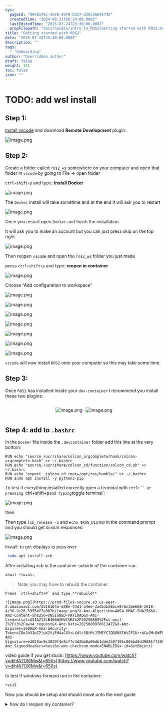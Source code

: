 ```yaml
---
sys:
  pageId: "89e0a78c-4e2b-4070-b327-d28cb0694742"
  createdTime: "2024-08-21T00:24:00.000Z"
  lastEditedTime: "2025-07-24T23:30:00.000Z"
  propFilepath: "docs/Guides/intro_to_ROS2/Getting started with ROS2.md"
title: "Getting started with ROS2"
date: "2025-07-24T23:30:00.000Z"
description: ""
tags:
  - "Onboarding"
author: "Overridden author"
draft: false
weight: 141
toc: false
icon: ""
---
```


# TODO: add wsl install

## Step 1:

[Install vscode](https://code.visualstudio.com/download) and download **Remote Development** plugin:

![image.png](https://prod-files-secure.s3.us-west-2.amazonaws.com/d518164a-d88e-44d1-a4ee-3adb3bd8bce0/efb52993-1881-4a40-b95e-6f020334f022/image.png?X-Amz-Algorithm=AWS4-HMAC-SHA256&X-Amz-Content-Sha256=UNSIGNED-PAYLOAD&X-Amz-Credential=ASIAZI2LB466TVD43C3N%2F20250809%2Fus-west-2%2Fs3%2Faws4_request&X-Amz-Date=20250809T061243Z&X-Amz-Expires=3600&X-Amz-Security-Token=IQoJb3JpZ2luX2VjEH4aCXVzLXdlc3QtMiJHMEUCIQCA5okO4w5tNGCWw%2Bfb%2BvaQENK8F5Sq5TyLN%2Bl8qcYweAIgKvQee4TJjs5Zs3jcNCh59R1mWUFjQkdzzve1adA7dYIqiAQIt%2F%2F%2F%2F%2F%2F%2F%2F%2F%2F%2FARAAGgw2Mzc0MjMxODM4MDUiDG64frUzwcz%2BA9KSRircAxU%2BBxgrDk%2BdH1TBQeXydhYF08I3ricHvcvXrP3Yb9%2Bz7DnvwfItJDl3xQGzjiKcSfxVS95y91t8%2BdfLCwZY4A%2FtNtYQLdi3rIwypDa5tIFy7%2BcrIzyvwI9qXJHZN4wkf8JnRW02ckDMQmzJs%2BmPBL%2Fy3K1GbnMoCceru%2FqQ40U5jUeKE%2BJwcMZQN5DB2CILyLfBX3TkBXKDQPU7vk1dmGtUeEHvnuoMxiBRPkZ6L5dMRqg56%2FIotjH7Q1WR5qpGMZSQDFRL%2FWanMSbAO%2BRoVNRo1SW%2Ba6LWevyFMQGSlMyqnAbTbvtayLuohgheKESarPr5rSGdxyC8pfuIWE%2FbceNJ7eWwGueDf8OHn8bwUyRBXVLQF6H0tFCgaRLz8%2Bh04ztBVESeWwnAh0VRfyeHqyuRrrjkxHzrInMd%2FSwH8S8UKUaTL8NGT5I4waPXZrJulqFbzeoH7oR2dbP%2FGQIaIr61npZWuLH1dvSqfQHmvYC85BZbQz8dopkO4orsnSFa%2FsRwun0uEVgnWAjK95j2m1HDzUy50xx6X1Ku0x7daGIuAaaLGvGwrorjrnbHsJsR8zJ%2FM9HckUZgPMp4EnpU2JmvKdS7alyX6Nk3V6kF09OKL1KHh2NabyoqsBI%2BMIrF28QGOqUBWBXgaNMdvEAzwExVDQvXa4Mq2Q7Xtkg9zJFpF1U%2FUeFv%2BxKwY9YYEe25XiXyghzrcLNjeOTRZYTJmdFiv4sFKaxJP8sAXQPTfD30D49TBvztpi2KbmkAUCtIdcHT1ozXgGXgNQQOzOrfg0hH4d8L7jBdQwZ8iggBx1XBvYEcYMvcbEwkh4GShzBUpaFKIK8WjhBuxj2roxwPonfIwcccFrg5Q2so&X-Amz-Signature=db885dfe139e34df011b6a34322a553e1362dd51cfc6000db9a8df83c3aa54fb&X-Amz-SignedHeaders=host&x-amz-checksum-mode=ENABLED&x-id=GetObject)

## Step 2:

Create a folder called `ros2_ws` somewhere on your computer and open that folder in `vscode` by going to File → open folder 

`ctrl+shift+p` and type: **Install Docker**

![image.png](https://prod-files-secure.s3.us-west-2.amazonaws.com/d518164a-d88e-44d1-a4ee-3adb3bd8bce0/2269dc0e-1cd5-47ff-bceb-c04ad9b2eab0/image.png?X-Amz-Algorithm=AWS4-HMAC-SHA256&X-Amz-Content-Sha256=UNSIGNED-PAYLOAD&X-Amz-Credential=ASIAZI2LB466TVD43C3N%2F20250809%2Fus-west-2%2Fs3%2Faws4_request&X-Amz-Date=20250809T061243Z&X-Amz-Expires=3600&X-Amz-Security-Token=IQoJb3JpZ2luX2VjEH4aCXVzLXdlc3QtMiJHMEUCIQCA5okO4w5tNGCWw%2Bfb%2BvaQENK8F5Sq5TyLN%2Bl8qcYweAIgKvQee4TJjs5Zs3jcNCh59R1mWUFjQkdzzve1adA7dYIqiAQIt%2F%2F%2F%2F%2F%2F%2F%2F%2F%2F%2FARAAGgw2Mzc0MjMxODM4MDUiDG64frUzwcz%2BA9KSRircAxU%2BBxgrDk%2BdH1TBQeXydhYF08I3ricHvcvXrP3Yb9%2Bz7DnvwfItJDl3xQGzjiKcSfxVS95y91t8%2BdfLCwZY4A%2FtNtYQLdi3rIwypDa5tIFy7%2BcrIzyvwI9qXJHZN4wkf8JnRW02ckDMQmzJs%2BmPBL%2Fy3K1GbnMoCceru%2FqQ40U5jUeKE%2BJwcMZQN5DB2CILyLfBX3TkBXKDQPU7vk1dmGtUeEHvnuoMxiBRPkZ6L5dMRqg56%2FIotjH7Q1WR5qpGMZSQDFRL%2FWanMSbAO%2BRoVNRo1SW%2Ba6LWevyFMQGSlMyqnAbTbvtayLuohgheKESarPr5rSGdxyC8pfuIWE%2FbceNJ7eWwGueDf8OHn8bwUyRBXVLQF6H0tFCgaRLz8%2Bh04ztBVESeWwnAh0VRfyeHqyuRrrjkxHzrInMd%2FSwH8S8UKUaTL8NGT5I4waPXZrJulqFbzeoH7oR2dbP%2FGQIaIr61npZWuLH1dvSqfQHmvYC85BZbQz8dopkO4orsnSFa%2FsRwun0uEVgnWAjK95j2m1HDzUy50xx6X1Ku0x7daGIuAaaLGvGwrorjrnbHsJsR8zJ%2FM9HckUZgPMp4EnpU2JmvKdS7alyX6Nk3V6kF09OKL1KHh2NabyoqsBI%2BMIrF28QGOqUBWBXgaNMdvEAzwExVDQvXa4Mq2Q7Xtkg9zJFpF1U%2FUeFv%2BxKwY9YYEe25XiXyghzrcLNjeOTRZYTJmdFiv4sFKaxJP8sAXQPTfD30D49TBvztpi2KbmkAUCtIdcHT1ozXgGXgNQQOzOrfg0hH4d8L7jBdQwZ8iggBx1XBvYEcYMvcbEwkh4GShzBUpaFKIK8WjhBuxj2roxwPonfIwcccFrg5Q2so&X-Amz-Signature=ccb6a58d13715d243971404f5a3b0cff73b50250de6fc945e0968dbb005be230&X-Amz-SignedHeaders=host&x-amz-checksum-mode=ENABLED&x-id=GetObject)

The `Docker` install will take sometime and at the end it will ask you to restart

![image.png](https://prod-files-secure.s3.us-west-2.amazonaws.com/d518164a-d88e-44d1-a4ee-3adb3bd8bce0/ed233f78-be33-4b1f-b89c-9c346c0e961e/image.png?X-Amz-Algorithm=AWS4-HMAC-SHA256&X-Amz-Content-Sha256=UNSIGNED-PAYLOAD&X-Amz-Credential=ASIAZI2LB466TVD43C3N%2F20250809%2Fus-west-2%2Fs3%2Faws4_request&X-Amz-Date=20250809T061243Z&X-Amz-Expires=3600&X-Amz-Security-Token=IQoJb3JpZ2luX2VjEH4aCXVzLXdlc3QtMiJHMEUCIQCA5okO4w5tNGCWw%2Bfb%2BvaQENK8F5Sq5TyLN%2Bl8qcYweAIgKvQee4TJjs5Zs3jcNCh59R1mWUFjQkdzzve1adA7dYIqiAQIt%2F%2F%2F%2F%2F%2F%2F%2F%2F%2F%2FARAAGgw2Mzc0MjMxODM4MDUiDG64frUzwcz%2BA9KSRircAxU%2BBxgrDk%2BdH1TBQeXydhYF08I3ricHvcvXrP3Yb9%2Bz7DnvwfItJDl3xQGzjiKcSfxVS95y91t8%2BdfLCwZY4A%2FtNtYQLdi3rIwypDa5tIFy7%2BcrIzyvwI9qXJHZN4wkf8JnRW02ckDMQmzJs%2BmPBL%2Fy3K1GbnMoCceru%2FqQ40U5jUeKE%2BJwcMZQN5DB2CILyLfBX3TkBXKDQPU7vk1dmGtUeEHvnuoMxiBRPkZ6L5dMRqg56%2FIotjH7Q1WR5qpGMZSQDFRL%2FWanMSbAO%2BRoVNRo1SW%2Ba6LWevyFMQGSlMyqnAbTbvtayLuohgheKESarPr5rSGdxyC8pfuIWE%2FbceNJ7eWwGueDf8OHn8bwUyRBXVLQF6H0tFCgaRLz8%2Bh04ztBVESeWwnAh0VRfyeHqyuRrrjkxHzrInMd%2FSwH8S8UKUaTL8NGT5I4waPXZrJulqFbzeoH7oR2dbP%2FGQIaIr61npZWuLH1dvSqfQHmvYC85BZbQz8dopkO4orsnSFa%2FsRwun0uEVgnWAjK95j2m1HDzUy50xx6X1Ku0x7daGIuAaaLGvGwrorjrnbHsJsR8zJ%2FM9HckUZgPMp4EnpU2JmvKdS7alyX6Nk3V6kF09OKL1KHh2NabyoqsBI%2BMIrF28QGOqUBWBXgaNMdvEAzwExVDQvXa4Mq2Q7Xtkg9zJFpF1U%2FUeFv%2BxKwY9YYEe25XiXyghzrcLNjeOTRZYTJmdFiv4sFKaxJP8sAXQPTfD30D49TBvztpi2KbmkAUCtIdcHT1ozXgGXgNQQOzOrfg0hH4d8L7jBdQwZ8iggBx1XBvYEcYMvcbEwkh4GShzBUpaFKIK8WjhBuxj2roxwPonfIwcccFrg5Q2so&X-Amz-Signature=67cb2fb829d59fdc1fba26e90886f8a32c1062ff6be79b420e6bf45c1469059c&X-Amz-SignedHeaders=host&x-amz-checksum-mode=ENABLED&x-id=GetObject)

Once you restart open `Docker` and finish the installation

It will ask you to make an account but you can just press skip on the top right

![image.png](https://prod-files-secure.s3.us-west-2.amazonaws.com/d518164a-d88e-44d1-a4ee-3adb3bd8bce0/21010ad9-1659-4fd9-9f59-9932a09b2a3d/image.png?X-Amz-Algorithm=AWS4-HMAC-SHA256&X-Amz-Content-Sha256=UNSIGNED-PAYLOAD&X-Amz-Credential=ASIAZI2LB466TVD43C3N%2F20250809%2Fus-west-2%2Fs3%2Faws4_request&X-Amz-Date=20250809T061243Z&X-Amz-Expires=3600&X-Amz-Security-Token=IQoJb3JpZ2luX2VjEH4aCXVzLXdlc3QtMiJHMEUCIQCA5okO4w5tNGCWw%2Bfb%2BvaQENK8F5Sq5TyLN%2Bl8qcYweAIgKvQee4TJjs5Zs3jcNCh59R1mWUFjQkdzzve1adA7dYIqiAQIt%2F%2F%2F%2F%2F%2F%2F%2F%2F%2F%2FARAAGgw2Mzc0MjMxODM4MDUiDG64frUzwcz%2BA9KSRircAxU%2BBxgrDk%2BdH1TBQeXydhYF08I3ricHvcvXrP3Yb9%2Bz7DnvwfItJDl3xQGzjiKcSfxVS95y91t8%2BdfLCwZY4A%2FtNtYQLdi3rIwypDa5tIFy7%2BcrIzyvwI9qXJHZN4wkf8JnRW02ckDMQmzJs%2BmPBL%2Fy3K1GbnMoCceru%2FqQ40U5jUeKE%2BJwcMZQN5DB2CILyLfBX3TkBXKDQPU7vk1dmGtUeEHvnuoMxiBRPkZ6L5dMRqg56%2FIotjH7Q1WR5qpGMZSQDFRL%2FWanMSbAO%2BRoVNRo1SW%2Ba6LWevyFMQGSlMyqnAbTbvtayLuohgheKESarPr5rSGdxyC8pfuIWE%2FbceNJ7eWwGueDf8OHn8bwUyRBXVLQF6H0tFCgaRLz8%2Bh04ztBVESeWwnAh0VRfyeHqyuRrrjkxHzrInMd%2FSwH8S8UKUaTL8NGT5I4waPXZrJulqFbzeoH7oR2dbP%2FGQIaIr61npZWuLH1dvSqfQHmvYC85BZbQz8dopkO4orsnSFa%2FsRwun0uEVgnWAjK95j2m1HDzUy50xx6X1Ku0x7daGIuAaaLGvGwrorjrnbHsJsR8zJ%2FM9HckUZgPMp4EnpU2JmvKdS7alyX6Nk3V6kF09OKL1KHh2NabyoqsBI%2BMIrF28QGOqUBWBXgaNMdvEAzwExVDQvXa4Mq2Q7Xtkg9zJFpF1U%2FUeFv%2BxKwY9YYEe25XiXyghzrcLNjeOTRZYTJmdFiv4sFKaxJP8sAXQPTfD30D49TBvztpi2KbmkAUCtIdcHT1ozXgGXgNQQOzOrfg0hH4d8L7jBdQwZ8iggBx1XBvYEcYMvcbEwkh4GShzBUpaFKIK8WjhBuxj2roxwPonfIwcccFrg5Q2so&X-Amz-Signature=b8069030f95ede639715a3bf5a1ca5a4112f3b5cb992c0f59c447ea36eca3779&X-Amz-SignedHeaders=host&x-amz-checksum-mode=ENABLED&x-id=GetObject)

Then reopen `vscode` and open the `ros2_ws` folder you just made

press `ctrl+shift+p` and type: **reopen in container**

![image.png](https://prod-files-secure.s3.us-west-2.amazonaws.com/d518164a-d88e-44d1-a4ee-3adb3bd8bce0/4e93b8c2-41ad-488c-8095-c74205196118/image.png?X-Amz-Algorithm=AWS4-HMAC-SHA256&X-Amz-Content-Sha256=UNSIGNED-PAYLOAD&X-Amz-Credential=ASIAZI2LB466TVD43C3N%2F20250809%2Fus-west-2%2Fs3%2Faws4_request&X-Amz-Date=20250809T061243Z&X-Amz-Expires=3600&X-Amz-Security-Token=IQoJb3JpZ2luX2VjEH4aCXVzLXdlc3QtMiJHMEUCIQCA5okO4w5tNGCWw%2Bfb%2BvaQENK8F5Sq5TyLN%2Bl8qcYweAIgKvQee4TJjs5Zs3jcNCh59R1mWUFjQkdzzve1adA7dYIqiAQIt%2F%2F%2F%2F%2F%2F%2F%2F%2F%2F%2FARAAGgw2Mzc0MjMxODM4MDUiDG64frUzwcz%2BA9KSRircAxU%2BBxgrDk%2BdH1TBQeXydhYF08I3ricHvcvXrP3Yb9%2Bz7DnvwfItJDl3xQGzjiKcSfxVS95y91t8%2BdfLCwZY4A%2FtNtYQLdi3rIwypDa5tIFy7%2BcrIzyvwI9qXJHZN4wkf8JnRW02ckDMQmzJs%2BmPBL%2Fy3K1GbnMoCceru%2FqQ40U5jUeKE%2BJwcMZQN5DB2CILyLfBX3TkBXKDQPU7vk1dmGtUeEHvnuoMxiBRPkZ6L5dMRqg56%2FIotjH7Q1WR5qpGMZSQDFRL%2FWanMSbAO%2BRoVNRo1SW%2Ba6LWevyFMQGSlMyqnAbTbvtayLuohgheKESarPr5rSGdxyC8pfuIWE%2FbceNJ7eWwGueDf8OHn8bwUyRBXVLQF6H0tFCgaRLz8%2Bh04ztBVESeWwnAh0VRfyeHqyuRrrjkxHzrInMd%2FSwH8S8UKUaTL8NGT5I4waPXZrJulqFbzeoH7oR2dbP%2FGQIaIr61npZWuLH1dvSqfQHmvYC85BZbQz8dopkO4orsnSFa%2FsRwun0uEVgnWAjK95j2m1HDzUy50xx6X1Ku0x7daGIuAaaLGvGwrorjrnbHsJsR8zJ%2FM9HckUZgPMp4EnpU2JmvKdS7alyX6Nk3V6kF09OKL1KHh2NabyoqsBI%2BMIrF28QGOqUBWBXgaNMdvEAzwExVDQvXa4Mq2Q7Xtkg9zJFpF1U%2FUeFv%2BxKwY9YYEe25XiXyghzrcLNjeOTRZYTJmdFiv4sFKaxJP8sAXQPTfD30D49TBvztpi2KbmkAUCtIdcHT1ozXgGXgNQQOzOrfg0hH4d8L7jBdQwZ8iggBx1XBvYEcYMvcbEwkh4GShzBUpaFKIK8WjhBuxj2roxwPonfIwcccFrg5Q2so&X-Amz-Signature=a2c8d41889bc8b12af597c86b3666cfca16505a0413910d137c018005984b8e9&X-Amz-SignedHeaders=host&x-amz-checksum-mode=ENABLED&x-id=GetObject)

Choose “Add configuration to workspace”

![image.png](https://prod-files-secure.s3.us-west-2.amazonaws.com/d518164a-d88e-44d1-a4ee-3adb3bd8bce0/9560b282-5060-4989-ba37-97e7b2c22476/image.png?X-Amz-Algorithm=AWS4-HMAC-SHA256&X-Amz-Content-Sha256=UNSIGNED-PAYLOAD&X-Amz-Credential=ASIAZI2LB466TVD43C3N%2F20250809%2Fus-west-2%2Fs3%2Faws4_request&X-Amz-Date=20250809T061243Z&X-Amz-Expires=3600&X-Amz-Security-Token=IQoJb3JpZ2luX2VjEH4aCXVzLXdlc3QtMiJHMEUCIQCA5okO4w5tNGCWw%2Bfb%2BvaQENK8F5Sq5TyLN%2Bl8qcYweAIgKvQee4TJjs5Zs3jcNCh59R1mWUFjQkdzzve1adA7dYIqiAQIt%2F%2F%2F%2F%2F%2F%2F%2F%2F%2F%2FARAAGgw2Mzc0MjMxODM4MDUiDG64frUzwcz%2BA9KSRircAxU%2BBxgrDk%2BdH1TBQeXydhYF08I3ricHvcvXrP3Yb9%2Bz7DnvwfItJDl3xQGzjiKcSfxVS95y91t8%2BdfLCwZY4A%2FtNtYQLdi3rIwypDa5tIFy7%2BcrIzyvwI9qXJHZN4wkf8JnRW02ckDMQmzJs%2BmPBL%2Fy3K1GbnMoCceru%2FqQ40U5jUeKE%2BJwcMZQN5DB2CILyLfBX3TkBXKDQPU7vk1dmGtUeEHvnuoMxiBRPkZ6L5dMRqg56%2FIotjH7Q1WR5qpGMZSQDFRL%2FWanMSbAO%2BRoVNRo1SW%2Ba6LWevyFMQGSlMyqnAbTbvtayLuohgheKESarPr5rSGdxyC8pfuIWE%2FbceNJ7eWwGueDf8OHn8bwUyRBXVLQF6H0tFCgaRLz8%2Bh04ztBVESeWwnAh0VRfyeHqyuRrrjkxHzrInMd%2FSwH8S8UKUaTL8NGT5I4waPXZrJulqFbzeoH7oR2dbP%2FGQIaIr61npZWuLH1dvSqfQHmvYC85BZbQz8dopkO4orsnSFa%2FsRwun0uEVgnWAjK95j2m1HDzUy50xx6X1Ku0x7daGIuAaaLGvGwrorjrnbHsJsR8zJ%2FM9HckUZgPMp4EnpU2JmvKdS7alyX6Nk3V6kF09OKL1KHh2NabyoqsBI%2BMIrF28QGOqUBWBXgaNMdvEAzwExVDQvXa4Mq2Q7Xtkg9zJFpF1U%2FUeFv%2BxKwY9YYEe25XiXyghzrcLNjeOTRZYTJmdFiv4sFKaxJP8sAXQPTfD30D49TBvztpi2KbmkAUCtIdcHT1ozXgGXgNQQOzOrfg0hH4d8L7jBdQwZ8iggBx1XBvYEcYMvcbEwkh4GShzBUpaFKIK8WjhBuxj2roxwPonfIwcccFrg5Q2so&X-Amz-Signature=17979e3c361edf3c0dd88fe4b89cd5294f7af79c6e50866badc8ecbe76068dd6&X-Amz-SignedHeaders=host&x-amz-checksum-mode=ENABLED&x-id=GetObject)

![image.png](https://prod-files-secure.s3.us-west-2.amazonaws.com/d518164a-d88e-44d1-a4ee-3adb3bd8bce0/2ee63f81-886b-48e8-a553-dc6e5eac99e4/image.png?X-Amz-Algorithm=AWS4-HMAC-SHA256&X-Amz-Content-Sha256=UNSIGNED-PAYLOAD&X-Amz-Credential=ASIAZI2LB466TVD43C3N%2F20250809%2Fus-west-2%2Fs3%2Faws4_request&X-Amz-Date=20250809T061243Z&X-Amz-Expires=3600&X-Amz-Security-Token=IQoJb3JpZ2luX2VjEH4aCXVzLXdlc3QtMiJHMEUCIQCA5okO4w5tNGCWw%2Bfb%2BvaQENK8F5Sq5TyLN%2Bl8qcYweAIgKvQee4TJjs5Zs3jcNCh59R1mWUFjQkdzzve1adA7dYIqiAQIt%2F%2F%2F%2F%2F%2F%2F%2F%2F%2F%2FARAAGgw2Mzc0MjMxODM4MDUiDG64frUzwcz%2BA9KSRircAxU%2BBxgrDk%2BdH1TBQeXydhYF08I3ricHvcvXrP3Yb9%2Bz7DnvwfItJDl3xQGzjiKcSfxVS95y91t8%2BdfLCwZY4A%2FtNtYQLdi3rIwypDa5tIFy7%2BcrIzyvwI9qXJHZN4wkf8JnRW02ckDMQmzJs%2BmPBL%2Fy3K1GbnMoCceru%2FqQ40U5jUeKE%2BJwcMZQN5DB2CILyLfBX3TkBXKDQPU7vk1dmGtUeEHvnuoMxiBRPkZ6L5dMRqg56%2FIotjH7Q1WR5qpGMZSQDFRL%2FWanMSbAO%2BRoVNRo1SW%2Ba6LWevyFMQGSlMyqnAbTbvtayLuohgheKESarPr5rSGdxyC8pfuIWE%2FbceNJ7eWwGueDf8OHn8bwUyRBXVLQF6H0tFCgaRLz8%2Bh04ztBVESeWwnAh0VRfyeHqyuRrrjkxHzrInMd%2FSwH8S8UKUaTL8NGT5I4waPXZrJulqFbzeoH7oR2dbP%2FGQIaIr61npZWuLH1dvSqfQHmvYC85BZbQz8dopkO4orsnSFa%2FsRwun0uEVgnWAjK95j2m1HDzUy50xx6X1Ku0x7daGIuAaaLGvGwrorjrnbHsJsR8zJ%2FM9HckUZgPMp4EnpU2JmvKdS7alyX6Nk3V6kF09OKL1KHh2NabyoqsBI%2BMIrF28QGOqUBWBXgaNMdvEAzwExVDQvXa4Mq2Q7Xtkg9zJFpF1U%2FUeFv%2BxKwY9YYEe25XiXyghzrcLNjeOTRZYTJmdFiv4sFKaxJP8sAXQPTfD30D49TBvztpi2KbmkAUCtIdcHT1ozXgGXgNQQOzOrfg0hH4d8L7jBdQwZ8iggBx1XBvYEcYMvcbEwkh4GShzBUpaFKIK8WjhBuxj2roxwPonfIwcccFrg5Q2so&X-Amz-Signature=289ad4117303824f4d7f92d1cb1159bcece21d3145bb61e7548a5e25586a3a5a&X-Amz-SignedHeaders=host&x-amz-checksum-mode=ENABLED&x-id=GetObject)

![image.png](https://prod-files-secure.s3.us-west-2.amazonaws.com/d518164a-d88e-44d1-a4ee-3adb3bd8bce0/e0fd626c-c8b6-4b2c-95d1-fa4c26514504/image.png?X-Amz-Algorithm=AWS4-HMAC-SHA256&X-Amz-Content-Sha256=UNSIGNED-PAYLOAD&X-Amz-Credential=ASIAZI2LB466TVD43C3N%2F20250809%2Fus-west-2%2Fs3%2Faws4_request&X-Amz-Date=20250809T061243Z&X-Amz-Expires=3600&X-Amz-Security-Token=IQoJb3JpZ2luX2VjEH4aCXVzLXdlc3QtMiJHMEUCIQCA5okO4w5tNGCWw%2Bfb%2BvaQENK8F5Sq5TyLN%2Bl8qcYweAIgKvQee4TJjs5Zs3jcNCh59R1mWUFjQkdzzve1adA7dYIqiAQIt%2F%2F%2F%2F%2F%2F%2F%2F%2F%2F%2FARAAGgw2Mzc0MjMxODM4MDUiDG64frUzwcz%2BA9KSRircAxU%2BBxgrDk%2BdH1TBQeXydhYF08I3ricHvcvXrP3Yb9%2Bz7DnvwfItJDl3xQGzjiKcSfxVS95y91t8%2BdfLCwZY4A%2FtNtYQLdi3rIwypDa5tIFy7%2BcrIzyvwI9qXJHZN4wkf8JnRW02ckDMQmzJs%2BmPBL%2Fy3K1GbnMoCceru%2FqQ40U5jUeKE%2BJwcMZQN5DB2CILyLfBX3TkBXKDQPU7vk1dmGtUeEHvnuoMxiBRPkZ6L5dMRqg56%2FIotjH7Q1WR5qpGMZSQDFRL%2FWanMSbAO%2BRoVNRo1SW%2Ba6LWevyFMQGSlMyqnAbTbvtayLuohgheKESarPr5rSGdxyC8pfuIWE%2FbceNJ7eWwGueDf8OHn8bwUyRBXVLQF6H0tFCgaRLz8%2Bh04ztBVESeWwnAh0VRfyeHqyuRrrjkxHzrInMd%2FSwH8S8UKUaTL8NGT5I4waPXZrJulqFbzeoH7oR2dbP%2FGQIaIr61npZWuLH1dvSqfQHmvYC85BZbQz8dopkO4orsnSFa%2FsRwun0uEVgnWAjK95j2m1HDzUy50xx6X1Ku0x7daGIuAaaLGvGwrorjrnbHsJsR8zJ%2FM9HckUZgPMp4EnpU2JmvKdS7alyX6Nk3V6kF09OKL1KHh2NabyoqsBI%2BMIrF28QGOqUBWBXgaNMdvEAzwExVDQvXa4Mq2Q7Xtkg9zJFpF1U%2FUeFv%2BxKwY9YYEe25XiXyghzrcLNjeOTRZYTJmdFiv4sFKaxJP8sAXQPTfD30D49TBvztpi2KbmkAUCtIdcHT1ozXgGXgNQQOzOrfg0hH4d8L7jBdQwZ8iggBx1XBvYEcYMvcbEwkh4GShzBUpaFKIK8WjhBuxj2roxwPonfIwcccFrg5Q2so&X-Amz-Signature=a81ead689b0b70679570f6dddbe7f5ef2d99140e8781ff7c43eea3f5b731ede2&X-Amz-SignedHeaders=host&x-amz-checksum-mode=ENABLED&x-id=GetObject)

![image.png](https://prod-files-secure.s3.us-west-2.amazonaws.com/d518164a-d88e-44d1-a4ee-3adb3bd8bce0/a2e13f50-d2ab-4719-a4c2-7ced634bfc9d/image.png?X-Amz-Algorithm=AWS4-HMAC-SHA256&X-Amz-Content-Sha256=UNSIGNED-PAYLOAD&X-Amz-Credential=ASIAZI2LB466TVD43C3N%2F20250809%2Fus-west-2%2Fs3%2Faws4_request&X-Amz-Date=20250809T061243Z&X-Amz-Expires=3600&X-Amz-Security-Token=IQoJb3JpZ2luX2VjEH4aCXVzLXdlc3QtMiJHMEUCIQCA5okO4w5tNGCWw%2Bfb%2BvaQENK8F5Sq5TyLN%2Bl8qcYweAIgKvQee4TJjs5Zs3jcNCh59R1mWUFjQkdzzve1adA7dYIqiAQIt%2F%2F%2F%2F%2F%2F%2F%2F%2F%2F%2FARAAGgw2Mzc0MjMxODM4MDUiDG64frUzwcz%2BA9KSRircAxU%2BBxgrDk%2BdH1TBQeXydhYF08I3ricHvcvXrP3Yb9%2Bz7DnvwfItJDl3xQGzjiKcSfxVS95y91t8%2BdfLCwZY4A%2FtNtYQLdi3rIwypDa5tIFy7%2BcrIzyvwI9qXJHZN4wkf8JnRW02ckDMQmzJs%2BmPBL%2Fy3K1GbnMoCceru%2FqQ40U5jUeKE%2BJwcMZQN5DB2CILyLfBX3TkBXKDQPU7vk1dmGtUeEHvnuoMxiBRPkZ6L5dMRqg56%2FIotjH7Q1WR5qpGMZSQDFRL%2FWanMSbAO%2BRoVNRo1SW%2Ba6LWevyFMQGSlMyqnAbTbvtayLuohgheKESarPr5rSGdxyC8pfuIWE%2FbceNJ7eWwGueDf8OHn8bwUyRBXVLQF6H0tFCgaRLz8%2Bh04ztBVESeWwnAh0VRfyeHqyuRrrjkxHzrInMd%2FSwH8S8UKUaTL8NGT5I4waPXZrJulqFbzeoH7oR2dbP%2FGQIaIr61npZWuLH1dvSqfQHmvYC85BZbQz8dopkO4orsnSFa%2FsRwun0uEVgnWAjK95j2m1HDzUy50xx6X1Ku0x7daGIuAaaLGvGwrorjrnbHsJsR8zJ%2FM9HckUZgPMp4EnpU2JmvKdS7alyX6Nk3V6kF09OKL1KHh2NabyoqsBI%2BMIrF28QGOqUBWBXgaNMdvEAzwExVDQvXa4Mq2Q7Xtkg9zJFpF1U%2FUeFv%2BxKwY9YYEe25XiXyghzrcLNjeOTRZYTJmdFiv4sFKaxJP8sAXQPTfD30D49TBvztpi2KbmkAUCtIdcHT1ozXgGXgNQQOzOrfg0hH4d8L7jBdQwZ8iggBx1XBvYEcYMvcbEwkh4GShzBUpaFKIK8WjhBuxj2roxwPonfIwcccFrg5Q2so&X-Amz-Signature=6bb57067e1eac8e5d852b53429f682f0bd4e1fe2ec7c7036997d1332d3edc5e5&X-Amz-SignedHeaders=host&x-amz-checksum-mode=ENABLED&x-id=GetObject)

![image.png](https://prod-files-secure.s3.us-west-2.amazonaws.com/d518164a-d88e-44d1-a4ee-3adb3bd8bce0/6cc478ad-aaba-4bf7-9fcc-403277ab896c/image.png?X-Amz-Algorithm=AWS4-HMAC-SHA256&X-Amz-Content-Sha256=UNSIGNED-PAYLOAD&X-Amz-Credential=ASIAZI2LB466TVD43C3N%2F20250809%2Fus-west-2%2Fs3%2Faws4_request&X-Amz-Date=20250809T061243Z&X-Amz-Expires=3600&X-Amz-Security-Token=IQoJb3JpZ2luX2VjEH4aCXVzLXdlc3QtMiJHMEUCIQCA5okO4w5tNGCWw%2Bfb%2BvaQENK8F5Sq5TyLN%2Bl8qcYweAIgKvQee4TJjs5Zs3jcNCh59R1mWUFjQkdzzve1adA7dYIqiAQIt%2F%2F%2F%2F%2F%2F%2F%2F%2F%2F%2FARAAGgw2Mzc0MjMxODM4MDUiDG64frUzwcz%2BA9KSRircAxU%2BBxgrDk%2BdH1TBQeXydhYF08I3ricHvcvXrP3Yb9%2Bz7DnvwfItJDl3xQGzjiKcSfxVS95y91t8%2BdfLCwZY4A%2FtNtYQLdi3rIwypDa5tIFy7%2BcrIzyvwI9qXJHZN4wkf8JnRW02ckDMQmzJs%2BmPBL%2Fy3K1GbnMoCceru%2FqQ40U5jUeKE%2BJwcMZQN5DB2CILyLfBX3TkBXKDQPU7vk1dmGtUeEHvnuoMxiBRPkZ6L5dMRqg56%2FIotjH7Q1WR5qpGMZSQDFRL%2FWanMSbAO%2BRoVNRo1SW%2Ba6LWevyFMQGSlMyqnAbTbvtayLuohgheKESarPr5rSGdxyC8pfuIWE%2FbceNJ7eWwGueDf8OHn8bwUyRBXVLQF6H0tFCgaRLz8%2Bh04ztBVESeWwnAh0VRfyeHqyuRrrjkxHzrInMd%2FSwH8S8UKUaTL8NGT5I4waPXZrJulqFbzeoH7oR2dbP%2FGQIaIr61npZWuLH1dvSqfQHmvYC85BZbQz8dopkO4orsnSFa%2FsRwun0uEVgnWAjK95j2m1HDzUy50xx6X1Ku0x7daGIuAaaLGvGwrorjrnbHsJsR8zJ%2FM9HckUZgPMp4EnpU2JmvKdS7alyX6Nk3V6kF09OKL1KHh2NabyoqsBI%2BMIrF28QGOqUBWBXgaNMdvEAzwExVDQvXa4Mq2Q7Xtkg9zJFpF1U%2FUeFv%2BxKwY9YYEe25XiXyghzrcLNjeOTRZYTJmdFiv4sFKaxJP8sAXQPTfD30D49TBvztpi2KbmkAUCtIdcHT1ozXgGXgNQQOzOrfg0hH4d8L7jBdQwZ8iggBx1XBvYEcYMvcbEwkh4GShzBUpaFKIK8WjhBuxj2roxwPonfIwcccFrg5Q2so&X-Amz-Signature=ce448757d4045361d8fc36bd515a247b29d8df757fcbf541e9bfa308e61c6ab9&X-Amz-SignedHeaders=host&x-amz-checksum-mode=ENABLED&x-id=GetObject)

![image.png](https://prod-files-secure.s3.us-west-2.amazonaws.com/d518164a-d88e-44d1-a4ee-3adb3bd8bce0/53255b28-f75e-430f-b9e3-c0ac8577e42b/image.png?X-Amz-Algorithm=AWS4-HMAC-SHA256&X-Amz-Content-Sha256=UNSIGNED-PAYLOAD&X-Amz-Credential=ASIAZI2LB466TVD43C3N%2F20250809%2Fus-west-2%2Fs3%2Faws4_request&X-Amz-Date=20250809T061243Z&X-Amz-Expires=3600&X-Amz-Security-Token=IQoJb3JpZ2luX2VjEH4aCXVzLXdlc3QtMiJHMEUCIQCA5okO4w5tNGCWw%2Bfb%2BvaQENK8F5Sq5TyLN%2Bl8qcYweAIgKvQee4TJjs5Zs3jcNCh59R1mWUFjQkdzzve1adA7dYIqiAQIt%2F%2F%2F%2F%2F%2F%2F%2F%2F%2F%2FARAAGgw2Mzc0MjMxODM4MDUiDG64frUzwcz%2BA9KSRircAxU%2BBxgrDk%2BdH1TBQeXydhYF08I3ricHvcvXrP3Yb9%2Bz7DnvwfItJDl3xQGzjiKcSfxVS95y91t8%2BdfLCwZY4A%2FtNtYQLdi3rIwypDa5tIFy7%2BcrIzyvwI9qXJHZN4wkf8JnRW02ckDMQmzJs%2BmPBL%2Fy3K1GbnMoCceru%2FqQ40U5jUeKE%2BJwcMZQN5DB2CILyLfBX3TkBXKDQPU7vk1dmGtUeEHvnuoMxiBRPkZ6L5dMRqg56%2FIotjH7Q1WR5qpGMZSQDFRL%2FWanMSbAO%2BRoVNRo1SW%2Ba6LWevyFMQGSlMyqnAbTbvtayLuohgheKESarPr5rSGdxyC8pfuIWE%2FbceNJ7eWwGueDf8OHn8bwUyRBXVLQF6H0tFCgaRLz8%2Bh04ztBVESeWwnAh0VRfyeHqyuRrrjkxHzrInMd%2FSwH8S8UKUaTL8NGT5I4waPXZrJulqFbzeoH7oR2dbP%2FGQIaIr61npZWuLH1dvSqfQHmvYC85BZbQz8dopkO4orsnSFa%2FsRwun0uEVgnWAjK95j2m1HDzUy50xx6X1Ku0x7daGIuAaaLGvGwrorjrnbHsJsR8zJ%2FM9HckUZgPMp4EnpU2JmvKdS7alyX6Nk3V6kF09OKL1KHh2NabyoqsBI%2BMIrF28QGOqUBWBXgaNMdvEAzwExVDQvXa4Mq2Q7Xtkg9zJFpF1U%2FUeFv%2BxKwY9YYEe25XiXyghzrcLNjeOTRZYTJmdFiv4sFKaxJP8sAXQPTfD30D49TBvztpi2KbmkAUCtIdcHT1ozXgGXgNQQOzOrfg0hH4d8L7jBdQwZ8iggBx1XBvYEcYMvcbEwkh4GShzBUpaFKIK8WjhBuxj2roxwPonfIwcccFrg5Q2so&X-Amz-Signature=cb626c821252ee7263a089af6c53acb0722f2aa9660542d88b56e1edda8d8d66&X-Amz-SignedHeaders=host&x-amz-checksum-mode=ENABLED&x-id=GetObject)

![image.png](https://prod-files-secure.s3.us-west-2.amazonaws.com/d518164a-d88e-44d1-a4ee-3adb3bd8bce0/7c562767-5af9-4ffb-97d1-327bcdf4ee00/image.png?X-Amz-Algorithm=AWS4-HMAC-SHA256&X-Amz-Content-Sha256=UNSIGNED-PAYLOAD&X-Amz-Credential=ASIAZI2LB466TVD43C3N%2F20250809%2Fus-west-2%2Fs3%2Faws4_request&X-Amz-Date=20250809T061243Z&X-Amz-Expires=3600&X-Amz-Security-Token=IQoJb3JpZ2luX2VjEH4aCXVzLXdlc3QtMiJHMEUCIQCA5okO4w5tNGCWw%2Bfb%2BvaQENK8F5Sq5TyLN%2Bl8qcYweAIgKvQee4TJjs5Zs3jcNCh59R1mWUFjQkdzzve1adA7dYIqiAQIt%2F%2F%2F%2F%2F%2F%2F%2F%2F%2F%2FARAAGgw2Mzc0MjMxODM4MDUiDG64frUzwcz%2BA9KSRircAxU%2BBxgrDk%2BdH1TBQeXydhYF08I3ricHvcvXrP3Yb9%2Bz7DnvwfItJDl3xQGzjiKcSfxVS95y91t8%2BdfLCwZY4A%2FtNtYQLdi3rIwypDa5tIFy7%2BcrIzyvwI9qXJHZN4wkf8JnRW02ckDMQmzJs%2BmPBL%2Fy3K1GbnMoCceru%2FqQ40U5jUeKE%2BJwcMZQN5DB2CILyLfBX3TkBXKDQPU7vk1dmGtUeEHvnuoMxiBRPkZ6L5dMRqg56%2FIotjH7Q1WR5qpGMZSQDFRL%2FWanMSbAO%2BRoVNRo1SW%2Ba6LWevyFMQGSlMyqnAbTbvtayLuohgheKESarPr5rSGdxyC8pfuIWE%2FbceNJ7eWwGueDf8OHn8bwUyRBXVLQF6H0tFCgaRLz8%2Bh04ztBVESeWwnAh0VRfyeHqyuRrrjkxHzrInMd%2FSwH8S8UKUaTL8NGT5I4waPXZrJulqFbzeoH7oR2dbP%2FGQIaIr61npZWuLH1dvSqfQHmvYC85BZbQz8dopkO4orsnSFa%2FsRwun0uEVgnWAjK95j2m1HDzUy50xx6X1Ku0x7daGIuAaaLGvGwrorjrnbHsJsR8zJ%2FM9HckUZgPMp4EnpU2JmvKdS7alyX6Nk3V6kF09OKL1KHh2NabyoqsBI%2BMIrF28QGOqUBWBXgaNMdvEAzwExVDQvXa4Mq2Q7Xtkg9zJFpF1U%2FUeFv%2BxKwY9YYEe25XiXyghzrcLNjeOTRZYTJmdFiv4sFKaxJP8sAXQPTfD30D49TBvztpi2KbmkAUCtIdcHT1ozXgGXgNQQOzOrfg0hH4d8L7jBdQwZ8iggBx1XBvYEcYMvcbEwkh4GShzBUpaFKIK8WjhBuxj2roxwPonfIwcccFrg5Q2so&X-Amz-Signature=ce5c967cc2c3bf7a90ccea73526b0e9805c5a315cde12f9b31b8bf484e377e9a&X-Amz-SignedHeaders=host&x-amz-checksum-mode=ENABLED&x-id=GetObject)

`vscode` will now install `ROS2` onto your computer so this may take some time.

## Step 3:

Once `ROS2` has installed inside your `dev-container` I recommend you install these two plugins:

<div style="display: flex;flex-direction: row; column-gap:10px; max-width: 630px;justify-content: center;">
<div>

![image.png](https://prod-files-secure.s3.us-west-2.amazonaws.com/d518164a-d88e-44d1-a4ee-3adb3bd8bce0/3fc3d550-5a54-4ba1-ba6b-faa01cdb7369/image.png?X-Amz-Algorithm=AWS4-HMAC-SHA256&X-Amz-Content-Sha256=UNSIGNED-PAYLOAD&X-Amz-Credential=ASIAZI2LB4663JASUWBR%2F20250809%2Fus-west-2%2Fs3%2Faws4_request&X-Amz-Date=20250809T061246Z&X-Amz-Expires=3600&X-Amz-Security-Token=IQoJb3JpZ2luX2VjEH4aCXVzLXdlc3QtMiJGMEQCID6hj3HvZvgCOtBoUm50icMbZg0UL%2Bw0UzGFtWNFhYh8AiBUrtvf6MPgVKOk0c%2BPJo3r63jy%2FCXerB8VeDm578KwDyqIBAi3%2F%2F%2F%2F%2F%2F%2F%2F%2F%2F8BEAAaDDYzNzQyMzE4MzgwNSIMsf15bbgy9EzZ6K4oKtwDJ%2Bl5pwHfLGTww911jDqC1uaz7Z1OsN3bhaIKxZ%2BDaOL3FxakalfNC3MIhG%2FafLMMiPBJZ3fjd84LkTPryj9LNLBA%2Fp31%2FgejfLDLfRwUqOizxHayBd4A9bf%2FObibciiv%2FyfihjTgsNH3%2FVJaRuskIliS3nUxOL0vXRPEi2zTKThzMZEWtUFjx5ZSjMOUHtUJI5OXctE%2F%2FDMW5XkwHHPqxPsHh4dVQq3nMGXf1HIJDcV5NmBkVhutpI7ogkN87tcYFCxtm1iOhtd7mGxGZ3KTexV4AoWNSFWKqXSfiNk%2BQaZheFhEkGPqr1VdgrTmthISmLX%2FA7o5slXuxRdNE91zMTzsktprroPd8OdrPbvcqKpDbGINkfz%2BhshoWI4PDBmYQ893TNBKorjfIyHMoWxu8FB9CwCTSzqKS1%2FWX%2B2fZFNcQ%2Fng2LHJcf%2Fc1G%2Bci4rEHOnQKHnonmgDYaF0c%2Fn9TC%2BbS70%2FIk4CXjnkw%2B%2Fq961C9F2InTpnV%2Bm8FOj4Loy80882UFo68etuy6UG3T0A7JwzO84616690S5ezkomzA1pmYewFNJvPYTpEh2kZJdbpYAp9NiqzQ4lf49mhvxJLBxet4unPbNHzaC3o3Tl%2BCXzTrD60TQpn1b3pb0wrMTbxAY6pgFS3OGv%2F2PGdHH2lXsRENUfnbFZdJDDM4GGlbmp%2BzpHJvKpw8nLkOVm%2BVXRUIWH0a6xclopbmnWYVAKwPu1E8ai%2FOFnXUDc%2BhWQ0dGSiSyc6bZofa7x5J9AuB52v5mXN5D1NHhaaDy1B2FFmxbchkhnHbjpQ6D5pHVsxSTIuKY1namNCp%2FaWIrIpW6B%2Fx%2BbJ4RpJz1XpejDz7eWeRjZNzW%2FVKptNlHV&X-Amz-Signature=1e45230770fba6c6d1981c66269b95a1157b3fbaa873641d1b7993808e814d03&X-Amz-SignedHeaders=host&x-amz-checksum-mode=ENABLED&x-id=GetObject)

</div>
<div>

![image.png](https://prod-files-secure.s3.us-west-2.amazonaws.com/d518164a-d88e-44d1-a4ee-3adb3bd8bce0/d994cc66-13c2-4093-a5a3-f84cf4601a82/image.png?X-Amz-Algorithm=AWS4-HMAC-SHA256&X-Amz-Content-Sha256=UNSIGNED-PAYLOAD&X-Amz-Credential=ASIAZI2LB466WHZFR4IH%2F20250809%2Fus-west-2%2Fs3%2Faws4_request&X-Amz-Date=20250809T061246Z&X-Amz-Expires=3600&X-Amz-Security-Token=IQoJb3JpZ2luX2VjEH4aCXVzLXdlc3QtMiJIMEYCIQDDRa9UqTAUCQA5g5AfAIYIw3vKNFclYdYuuPbVBP%2BZXAIhAO0uSrsQKsZP2%2Fo%2BdenhvjVfSCncC5z9qOVWRGPFoX0bKogECLf%2F%2F%2F%2F%2F%2F%2F%2F%2F%2FwEQABoMNjM3NDIzMTgzODA1IgyKsXsDzeKpInRJc%2FMq3APfGtrCTbTwdCJwIEyy4tVD9iKEI2bYch4WnxdFccI1uX9os2Upi8%2BBlDhNJaOX59GaYsRnbgAxE0MuYINV0Itygs0CY%2BGkXsSlrde3LrWvlYSoe4%2FS%2Bz0jcb3Zs2epS4qI0mg7L1z7C0mi%2BoPfV8BcMlFYZxndtpIfxrG%2FtDZ0JAOlVRGVY2Hs1YuLGOUaHr0EojA5xLoDybyR8eQoJheveE6Pv5XpDu8%2Bc59d0zqiXOP9QZANI4TpsNjW23O75nHFemnnUBuZlzkyZC6Ft1g1iqC59J%2Frio6Z97sBmExn%2FAlN%2BgnKxmX19mqbUpOOYIRVq1%2FKEt9y3zXjwhwQ3ZOojW53cSUvYKU0QWXbCRI2Tv25Viq4etE6tZLzitlA3%2Fg2GB%2BQYVRpZg6Jn8giFZmstWENy2tcnI4wN1cc72%2FfvrSkuBji1QsyzrWWXAeq4Zzu5OoZ0RvOqh%2F06tyGQie7gjWZGYb2mCb9muw1mpcKsCZtmyg8dyaJv0GiZyPmhI3Q93iajnmXgY6ENZ2c6b1plPh5q0JOxbs9uogHgBo9%2Fx5TIShyL8Cgfg%2BZDynPd3vlv19MrTuE3%2BtQiexa%2B6b9QKb9JNVrkmehsDjpFGJPZGMO%2BmkJM%2BcEkfvvqzC2xNvEBjqkAUU1NuZsDThW9NiMRZH9jkep007EdAIJJfKxJ2gwdq52PnB36rTxXf91Y4bqVqBtJvjqffKrFSJU5%2FxnsaG5F%2FEKJOoIv75iucP%2BQP25LdBFntdSYyzUCNaBnyje1VSvO6SgJic3g5woXW6KucJyl5hZkarCajgJQ9UqwlqOyBuT11AVvD%2FuJq4U8mrzamgFv4KmI6TrFHlGo6ehOF7mtoQrpSau&X-Amz-Signature=d4fc86140c6a5383765024bc5a270f8bc68c02573325fbdcc38f5284bfc526af&X-Amz-SignedHeaders=host&x-amz-checksum-mode=ENABLED&x-id=GetObject)

</div>
</div>

## Step 4: add to `.bashrc`

In the `Docker` file inside the `.devcontainer` folder add this line at the very bottom: 

```docker
RUN echo "source /usr/share/colcon_argcomplete/hook/colcon-argcomplete.bash" >> ~/.bashrc
RUN echo "source /usr/share/colcon_cd/function/colcon_cd.sh" >> ~/.bashrc
RUN echo "export _colcon_cd_root=/opt/ros/humble/" >> ~/.bashrc
RUN sudo apt install -y python3-pip 
```

To test if everything installed correctly open a terminal with `ctrl+`` or pressing `ctrl+shift+p` and typing `toggle terminal`:

![image.png](https://prod-files-secure.s3.us-west-2.amazonaws.com/d518164a-d88e-44d1-a4ee-3adb3bd8bce0/6a4943d8-b04e-4c02-9a58-775f3384d1a5/image.png?X-Amz-Algorithm=AWS4-HMAC-SHA256&X-Amz-Content-Sha256=UNSIGNED-PAYLOAD&X-Amz-Credential=ASIAZI2LB466TVD43C3N%2F20250809%2Fus-west-2%2Fs3%2Faws4_request&X-Amz-Date=20250809T061243Z&X-Amz-Expires=3600&X-Amz-Security-Token=IQoJb3JpZ2luX2VjEH4aCXVzLXdlc3QtMiJHMEUCIQCA5okO4w5tNGCWw%2Bfb%2BvaQENK8F5Sq5TyLN%2Bl8qcYweAIgKvQee4TJjs5Zs3jcNCh59R1mWUFjQkdzzve1adA7dYIqiAQIt%2F%2F%2F%2F%2F%2F%2F%2F%2F%2F%2FARAAGgw2Mzc0MjMxODM4MDUiDG64frUzwcz%2BA9KSRircAxU%2BBxgrDk%2BdH1TBQeXydhYF08I3ricHvcvXrP3Yb9%2Bz7DnvwfItJDl3xQGzjiKcSfxVS95y91t8%2BdfLCwZY4A%2FtNtYQLdi3rIwypDa5tIFy7%2BcrIzyvwI9qXJHZN4wkf8JnRW02ckDMQmzJs%2BmPBL%2Fy3K1GbnMoCceru%2FqQ40U5jUeKE%2BJwcMZQN5DB2CILyLfBX3TkBXKDQPU7vk1dmGtUeEHvnuoMxiBRPkZ6L5dMRqg56%2FIotjH7Q1WR5qpGMZSQDFRL%2FWanMSbAO%2BRoVNRo1SW%2Ba6LWevyFMQGSlMyqnAbTbvtayLuohgheKESarPr5rSGdxyC8pfuIWE%2FbceNJ7eWwGueDf8OHn8bwUyRBXVLQF6H0tFCgaRLz8%2Bh04ztBVESeWwnAh0VRfyeHqyuRrrjkxHzrInMd%2FSwH8S8UKUaTL8NGT5I4waPXZrJulqFbzeoH7oR2dbP%2FGQIaIr61npZWuLH1dvSqfQHmvYC85BZbQz8dopkO4orsnSFa%2FsRwun0uEVgnWAjK95j2m1HDzUy50xx6X1Ku0x7daGIuAaaLGvGwrorjrnbHsJsR8zJ%2FM9HckUZgPMp4EnpU2JmvKdS7alyX6Nk3V6kF09OKL1KHh2NabyoqsBI%2BMIrF28QGOqUBWBXgaNMdvEAzwExVDQvXa4Mq2Q7Xtkg9zJFpF1U%2FUeFv%2BxKwY9YYEe25XiXyghzrcLNjeOTRZYTJmdFiv4sFKaxJP8sAXQPTfD30D49TBvztpi2KbmkAUCtIdcHT1ozXgGXgNQQOzOrfg0hH4d8L7jBdQwZ8iggBx1XBvYEcYMvcbEwkh4GShzBUpaFKIK8WjhBuxj2roxwPonfIwcccFrg5Q2so&X-Amz-Signature=b324ebbfc998900f59c7db612ffadb886eb855f4efbd0c5b6f24f5ca6be02bec&X-Amz-SignedHeaders=host&x-amz-checksum-mode=ENABLED&x-id=GetObject)

then 

Then type `lsb_release -a` and `echo $ROS_DISTRO` in the command prompt and you should get similar responses:

![image.png](https://prod-files-secure.s3.us-west-2.amazonaws.com/d518164a-d88e-44d1-a4ee-3adb3bd8bce0/3e635dec-a805-4e85-8b9e-d000e5b71a4e/image.png?X-Amz-Algorithm=AWS4-HMAC-SHA256&X-Amz-Content-Sha256=UNSIGNED-PAYLOAD&X-Amz-Credential=ASIAZI2LB466TVD43C3N%2F20250809%2Fus-west-2%2Fs3%2Faws4_request&X-Amz-Date=20250809T061243Z&X-Amz-Expires=3600&X-Amz-Security-Token=IQoJb3JpZ2luX2VjEH4aCXVzLXdlc3QtMiJHMEUCIQCA5okO4w5tNGCWw%2Bfb%2BvaQENK8F5Sq5TyLN%2Bl8qcYweAIgKvQee4TJjs5Zs3jcNCh59R1mWUFjQkdzzve1adA7dYIqiAQIt%2F%2F%2F%2F%2F%2F%2F%2F%2F%2F%2FARAAGgw2Mzc0MjMxODM4MDUiDG64frUzwcz%2BA9KSRircAxU%2BBxgrDk%2BdH1TBQeXydhYF08I3ricHvcvXrP3Yb9%2Bz7DnvwfItJDl3xQGzjiKcSfxVS95y91t8%2BdfLCwZY4A%2FtNtYQLdi3rIwypDa5tIFy7%2BcrIzyvwI9qXJHZN4wkf8JnRW02ckDMQmzJs%2BmPBL%2Fy3K1GbnMoCceru%2FqQ40U5jUeKE%2BJwcMZQN5DB2CILyLfBX3TkBXKDQPU7vk1dmGtUeEHvnuoMxiBRPkZ6L5dMRqg56%2FIotjH7Q1WR5qpGMZSQDFRL%2FWanMSbAO%2BRoVNRo1SW%2Ba6LWevyFMQGSlMyqnAbTbvtayLuohgheKESarPr5rSGdxyC8pfuIWE%2FbceNJ7eWwGueDf8OHn8bwUyRBXVLQF6H0tFCgaRLz8%2Bh04ztBVESeWwnAh0VRfyeHqyuRrrjkxHzrInMd%2FSwH8S8UKUaTL8NGT5I4waPXZrJulqFbzeoH7oR2dbP%2FGQIaIr61npZWuLH1dvSqfQHmvYC85BZbQz8dopkO4orsnSFa%2FsRwun0uEVgnWAjK95j2m1HDzUy50xx6X1Ku0x7daGIuAaaLGvGwrorjrnbHsJsR8zJ%2FM9HckUZgPMp4EnpU2JmvKdS7alyX6Nk3V6kF09OKL1KHh2NabyoqsBI%2BMIrF28QGOqUBWBXgaNMdvEAzwExVDQvXa4Mq2Q7Xtkg9zJFpF1U%2FUeFv%2BxKwY9YYEe25XiXyghzrcLNjeOTRZYTJmdFiv4sFKaxJP8sAXQPTfD30D49TBvztpi2KbmkAUCtIdcHT1ozXgGXgNQQOzOrfg0hH4d8L7jBdQwZ8iggBx1XBvYEcYMvcbEwkh4GShzBUpaFKIK8WjhBuxj2roxwPonfIwcccFrg5Q2so&X-Amz-Signature=1490c3d125b4f3d47e2a748661223e613ee7bfdbe119149898248ea738b4a291&X-Amz-SignedHeaders=host&x-amz-checksum-mode=ENABLED&x-id=GetObject)

Install:  to get displays to pass over

```bash
 sudo apt install xcb
```

After installing xcb in the container outside of the container run:

```python
xhost +local:
```

> Note: you may have to rebuild the container:

	Press `ctrl+shift+P` and type **rebuild**

	![image.png](https://prod-files-secure.s3.us-west-2.amazonaws.com/d518164a-d88e-44d1-a4ee-3adb3bd8bce0/6c2be660-2618-4c38-9c26-53554f7a0b7b/image.png?X-Amz-Algorithm=AWS4-HMAC-SHA256&X-Amz-Content-Sha256=UNSIGNED-PAYLOAD&X-Amz-Credential=ASIAZI2LB466WIHVCSR4%2F20250809%2Fus-west-2%2Fs3%2Faws4_request&X-Amz-Date=20250809T061247Z&X-Amz-Expires=3600&X-Amz-Security-Token=IQoJb3JpZ2luX2VjEH4aCXVzLXdlc3QtMiJIMEYCIQDUN5IW%2FCUrrbCwJMrDWFOQgK5453q%2BfSN7rTIsj%2BDA2gIhAPaFMaPEJjAgIMB3sHvuLNwNAAoUJPVMwL3UAWZvmNvxKogECLf%2F%2F%2F%2F%2F%2F%2F%2F%2F%2FwEQABoMNjM3NDIzMTgzODA1IgxNKBHzJzvXe4gSpG8q3AP%2FEd0OExC6FRxCVrd9c0sZ%2BqKbRgN51ClbgCVV8J9tIHQkZlSvMGOktEcAL1V47WTx54m38F9wYHtmXn7186bB8kEKmISWMnzvCYrLbPdsn%2FBD3u5EKEYMZYtBBioYvijR7iqONaghIQZsI6628sHROd9Jb7QRqpVoljetRhLGPCO9IfqZFHzh2hzTHPDbZah%2B7acOW15Yi38LSKsYe3naq2mDvYgIFxxYIFYI9X%2BX395NamtR9z0Xq5yWYjlVOh9BmPdNtWqPdDtjapXonsHKyrecxiuzN7VTQB4C2RnMI7Vxj321FYRc88Jy%2FzkUgb4W9Tk0nJg7jkxP5f7rMtwG2%2FrKT4QUjRn9TTT%2FJa4dlA4rRVP%2BQuYO8Ziy%2Fp7rOZDjTXFo%2B%2B75mgXKINt76GAd39jiVkz%2FK7uf2LA3E44CaVZxhsThHFQSKyFxcxxcRZLsQjx77O0dRUtc8rApQpf5shgeK0MY4t%2Bn3qLGbBBmwXrNo77T0QjI%2Fxths25d3meMcIeMlB2We9ysNlE92hS53QibbHupJuRShlqRR2fMWywiYnrkduWM7xZvjSwMzo4bcmH2%2BIvbn%2BaLz0vh2W7%2FzkjY6evj5OODzy8VTEVTg9iHbewRON%2BGxewVFDDbxNvEBjqkAXvE95HgLwvBpmkn99YYYyuWa9Hx0ytlC%2BTDMj2wynQpzRaPDqqqUYakYEJv%2Fl%2FOwtBDhDK7RulvbGHh0lThdIPUIRqaY8jIwLttFOJRig3XX5tXRpKV%2FYGdGNyuKtfaz2RhPSnI8UmQZaCe1hrcnltuwvBYZsVVuwWAFdzTvyWtomrkFn3yErqCBHYzTkLNPPW2K9Jf%2FbDrm9m%2FMkD3znvS6dfE&X-Amz-Signature=e3028ac9c3029f4e8cf7c4d2bb8a06db1dde2507195c00bbd8d39881f7409dcf&X-Amz-SignedHeaders=host&x-amz-checksum-mode=ENABLED&x-id=GetObject)

video guide if you get stuck: [https://www.youtube.com/watch?v=dihfA7Ol6Mw&t=650s](https://www.youtube.com/watch?v=dihfA7Ol6Mw&t=650s)

to test if windows forward run in the container:

```bash
rviz2
```

Now you should be setup and should move onto the next guide 

<details>
      <summary>how do I reopen my container?</summary>
      TODO:
  </details>
